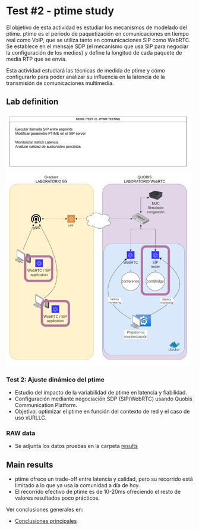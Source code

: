 # Test #2 - ptime study

El objetivo de esta actividad es estudiar los mecanismos de modelado del ptime.
ptime es el periodo de paquetización en comunicaciones en tiempo real como VoIP,
que se utiliza tanto en comunicaciones SIP como WebRTC. Se establece en el
mensaje SDP (el mecanismo que usa SIP para negociar la configuración de los
medios) y define la longitud de cada paquete de media RTP  que se envía.

Esta actividad estudiará las técnicas de medida de ptime y cómo configurarlo
para poder analizar su influencia en la latencia de la transmisión de
comunicaciones multimedia.

## Lab definition

![test2-lab-diagram](<img/6GONTIME-test_2_ptime.png>)

### Test 2: Ajuste dinámico del ptime

- Estudio del impacto de la variabilidad de ptime en latencia y fiabilidad.
- Configuración mediante negociación SDP (SIP/WebRTC) usando Quobis Communication Platform.
- Objetivo: optimizar el ptime en función del contexto de red y el caso de uso xURLLC.

### RAW data

* Se adjunta los datos pruebas en la carpeta [results](results/)

## Main results

- ptime ofrece un trade-off entre latencia y calidad, pero su recorrido está limitado a lo que ya usa la comunidad a día de hoy.
- El recorrido efectivo de ptime es de 10-20ms ofreciendo el resto de valores resultados poco prácticos.

Ver conclusiones generales en:
* [Conclusiones principales](tests-results.md)